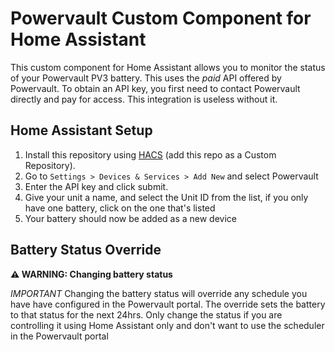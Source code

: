 # Powervault Custom Component for Home Assistant

This custom component for Home Assistant allows you to monitor the status of your Powervault PV3 battery. This uses the _paid_ API offered by Powervault. To obtain an API key, you first need to contact Powervault directly and pay for access. This integration is useless without it.

## Home Assistant Setup

1. Install this repository using [HACS](https://hacs.xyz) (add this repo as a Custom Repository).
2. Go to `Settings > Devices & Services > Add New` and select Powervault
3. Enter the API key and click submit.
4. Give your unit a name, and select the Unit ID from the list, if you only have one battery, click on the one that's listed
5. Your battery should now be added as a new device

## Battery Status Override

**⚠ WARNING: Changing battery status**

_IMPORTANT_ Changing the battery status will override any schedule you have have configured in the Powervault portal. The override sets the battery to that status for the next 24hrs. Only change the status if you are controlling it using Home Assistant only and don't want to use the scheduler in the Powervault portal

